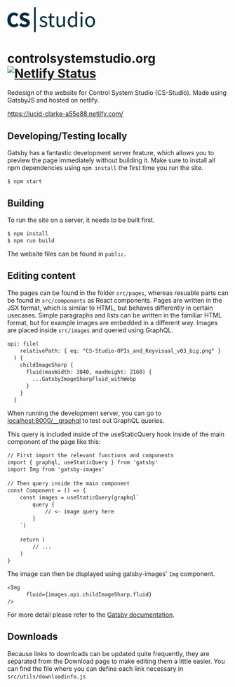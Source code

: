 <img src="/src/images/CSS_logo_2019_darkblue_no border_v08.svg" width="200px">

# controlsystemstudio.org [![Netlify Status](https://api.netlify.com/api/v1/badges/8f0d3cc9-2b0b-48ea-82ac-172247bf3480/deploy-status)](https://app.netlify.com/sites/lucid-clarke-a55e88/deploys)

Redesign of the website for Control System Studio (CS-Studio). Made using GatsbyJS and hosted on netlify. 

https://lucid-clarke-a55e88.netlify.com/

## Developing/Testing locally
Gatsby has a fantastic development server feature, which allows you to preview the page immediately without building it. Make sure to install all npm dependencies using `npm install` the first time you run the site.
    
    $ npm start
  
## Building
To run the site on a server, it needs to be built first.

    $ npm install
    $ npm run build
  
The website files can be found in `public`.

## Editing content
The pages can be found in the folder `src/pages`, whereas resuable parts can be found in `src/components` as React components.
Pages are written in the JSX format, which is similar to HTML, but behaves differently in certain usecases.
Simple paragraphs and lists can be written in the familiar HTML format, but for example images are embedded in a different way.
Images are placed inside `src/images` and queried using GraphQL.
    
    opi: file(
        relativePath: { eq: "CS-Studio-OPIs_and_Keyvisual_v03_big.png" }
      ) {
        childImageSharp {
          fluid(maxWidth: 3840, maxHeight: 2160) {
            ...GatsbyImageSharpFluid_withWebp
          }
        }
      }
      
When running the development server, you can go to [localhost:8000/__graphql](http://localhost:8000/__graphql) to test out GraphQL queries.

This query is included inside of the useStaticQuery hook inside of the main component of the page like this:
    
    // First import the relevant functions and components
    import { graphql, useStaticQuery } from 'gatsby'
    import Img from 'gatsby-images'
    
    // Then query inside the main component
    const Component = () => {
        const images = useStaticQuery(graphql`
            query {
                // <- image query here
            }
        `)
        
        return (
            // ...
        )
    }
    
The image can then be displayed using gatsby-images' `Img` component.

    <Img
          fluid={images.opi.childImageSharp.fluid}
    />

For more detail please refer to the [Gatsby documentation](https://www.gatsbyjs.org/docs/working-with-images/).

## Downloads
Because links to downloads can be updated quite frequently, they are separated from the Download page to make editing them a little easier. You can find the file where you can define each link necessary in `src/utils/downloadinfo.js`
